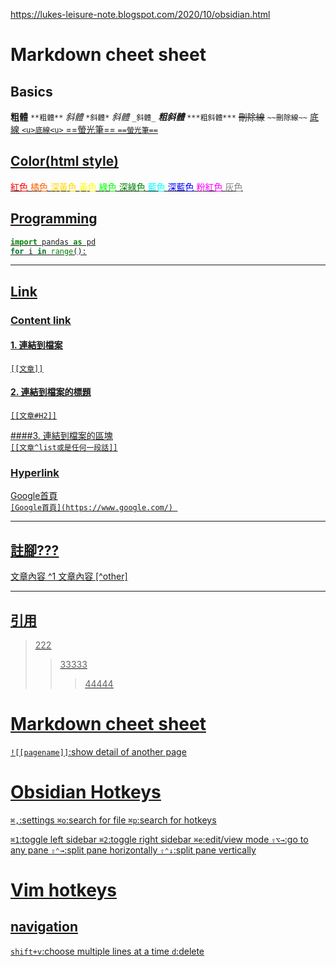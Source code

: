 https://lukes-leisure-note.blogspot.com/2020/10/obsidian.html

# Markdown cheet sheet

## Basics
**粗體**	`**粗體**`
*斜體*	`*斜體*`
_斜體_	`_斜體_`
***粗斜體***	`***粗斜體***`
~~刪除線~~	`~~刪除線~~`
<u>底線<u>	`<u>底線<u>`
==螢光筆==	`==螢光筆==`

	
	
	
## Color(html style)
<font color=#FF0000>紅色</font>
<font color=#FF6600>橘色</font>
<font color=#FFD700>深黃色</font>
<font color=#FFFF00>黃色</font>
<font color=#00FF00>綠色</font>
<font color=#008000>深綠色</font>
<font color=#00FFFF>藍色</font>
<font color=#0000FF>深藍色</font>
<font color=#FF00FF>粉紅色</font>
<font color=#808080>灰色</font>
## Programming
```python
import pandas as pd
for i in range():

```
---
## Link
### Content link
#### 1. 連結到檔案  
`[[文章]]`
    
#### 2. 連結到檔案的標題  
`[[文章#H2]]`

####3. 連結到檔案的區塊  
`[[文章^list或是任何一段話]]`

### Hyperlink
[Google首頁](https://www.google.com/)  
`[Google首頁](https://www.google.com/) `
	
---

## 註腳???
文章內容 ^1
文章內容 [^other]

---

## 引用
>222
>>33333
>>>44444




# Markdown cheet sheet
`![[pagename]]`:show detail of another page


# Obsidian Hotkeys
`⌘,`:settings
`⌘o`:search for file
`⌘p`:search for hotkeys

`⌘1`:toggle left sidebar
`⌘2`:toggle right sidebar
`⌘e`:edit/view mode
`⇧⌥→`:go to any pane
`⇧⌃→`:split pane horizontally
`⇧⌃↓`:split pane vertically




# Vim hotkeys
## navigation
`shift+v`:choose multiple lines at a time
`d`:delete
